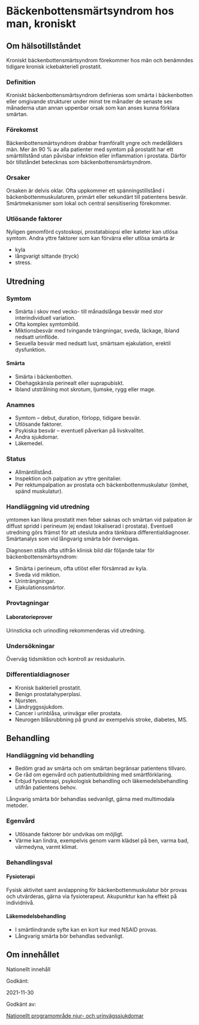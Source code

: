 Bäckenbottensmärtsyndrom hos man, kroniskt
==========================================

Om hälsotillståndet
-------------------

Kroniskt bäckenbottensmärtsyndrom förekommer hos män och benämndes tidigare kronisk ickebakteriell prostatit.

### Definition

Kroniskt bäckenbottensmärtsyndrom definieras som smärta i bäckenbotten eller omgivande strukturer under minst tre månader de senaste sex månaderna utan annan uppenbar orsak som kan anses kunna förklara smärtan.

### Förekomst

Bäckenbottensmärtsyndrom drabbar framförallt yngre och medelålders män. Mer än 90 % av alla patienter med symtom på prostatit har ett smärttillstånd utan påvisbar infektion eller inflammation i prostata. Därför bör tillståndet betecknas som bäckenbottensmärtsyndrom.

### Orsaker

Orsaken är delvis oklar. Ofta uppkommer ett spänningstillstånd i bäckenbottenmuskulaturen, primärt eller sekundärt till patientens besvär. Smärtmekanismer som lokal och central sensitisering förekommer.

### Utlösande faktorer

Nyligen genomförd cystoskopi, prostatabiopsi eller kateter kan utlösa symtom. Andra yttre faktorer som kan förvärra eller utlösa smärta är

*   kyla
*   långvarigt sittande (tryck)
*   stress.

Utredning
---------

### Symtom

*   Smärta i skov med vecko- till månadslånga besvär med stor interindividuell variation.
*   Ofta komplex symtombild.
*   Miktionsbesvär med tvingande trängningar, sveda, läckage, ibland nedsatt urinflöde.
*   Sexuella besvär med nedsatt lust, smärtsam ejakulation, erektil dysfunktion.

#### Smärta

*   Smärta i bäckenbotten.
*   Obehagskänsla perinealt eller suprapubiskt.
*   Ibland utstrålning mot skrotum, ljumske, rygg eller mage.

### Anamnes

*   Symtom – debut, duration, förlopp, tidigare besvär.
*   Utlösande faktorer.
*   Psykiska besvär – eventuell påverkan på livskvalitet.
*   Andra sjukdomar.
*   Läkemedel.

### Status

*   Allmäntillstånd.
*   Inspektion och palpation av yttre genitalier.
*   Per rektumpalpation av prostata och bäckenbottenmuskulatur (ömhet, spänd muskulatur).

### Handläggning vid utredning

ymtomen kan likna prostatit men feber saknas och smärtan vid palpation är diffust spridd i perineum (ej endast lokaliserad i prostata). Eventuell utredning görs främst för att utesluta andra tänkbara differentialdiagnoser. Smärtanalys som vid långvarig smärta bör övervägas.

Diagnosen ställs ofta utifrån klinisk bild där följande talar för bäckenbottensmärtsyndrom:

*   Smärta i perineum, ofta utlöst eller försämrad av kyla.
*   Sveda vid miktion.
*   Urinträngningar.
*   Ejakulationssmärtor.

### Provtagningar

#### Laboratorieprover

Urinsticka och urinodling rekommenderas vid utredning.

### Undersökningar

Överväg tidsmiktion och kontroll av residualurin.

### Differentialdiagnoser

*   Kronisk bakteriell prostatit.
*   Benign prostatahyperplasi.
*   Njursten.
*   Ländryggssjukdom.
*   Cancer i urinblåsa, urinvägar eller prostata.
*   Neurogen blåsrubbning på grund av exempelvis stroke, diabetes, MS.

Behandling
----------

### Handläggning vid behandling

*   Bedöm grad av smärta och om smärtan begränsar patientens tillvaro.
*   Ge råd om egenvård och patientutbildning med smärtförklaring.
*   Erbjud fysioterapi, psykologisk behandling och läkemedelsbehandling utifrån patientens behov.

Långvarig smärta bör behandlas sedvanligt, gärna med multimodala metoder.

### Egenvård

*   Utlösande faktorer bör undvikas om möjligt.
*   Värme kan lindra, exempelvis genom varm klädsel på ben, varma bad, värmedyna, varmt klimat.

### Behandlingsval

#### Fysioterapi

Fysisk aktivitet samt avslappning för bäckenbottenmuskulatur bör provas och utvärderas, gärna via fysioterapeut. Akupunktur kan ha effekt på individnivå.

#### Läkemedelsbehandling

*   I smärtlindrande syfte kan en kort kur med NSAID provas.
*   Långvarig smärta bör behandlas sedvanligt.

Om innehållet
-------------

Nationellt innehåll

Godkänt:

2021-11-30

Godkänt av:

[Nationellt programområde njur- och urinvägssjukdomar](https://kunskapsstyrningvard.se/kunskapsstyrningvard/programomradenochsamverkansgrupper/nationellaprogramomraden/nponjurochurinvagssjukdomar.56450.html)

